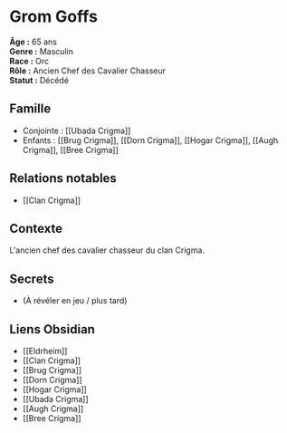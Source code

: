 # Grom Goffs

**Âge :** 65 ans  
**Genre :** Masculin  
**Race :** Orc  
**Rôle :** Ancien Chef des Cavalier Chasseur  
**Statut :** Décédé

## Famille
- Conjointe : [[Ubada Crigma]]
- Enfants :  [[Brug Crigma]], [[Dorn Crigma]], [[Hogar Crigma]], [[Augh Crigma]], [[Bree Crigma]]

## Relations notables
- [[Clan Crigma]]

## Contexte
L'ancien chef des cavalier chasseur du clan Crigma. 

## Secrets
- (À révéler en jeu / plus tard)

## Liens Obsidian
- [[Eldrheim]]
- [[Clan Crigma]]
- [[Brug Crigma]]
- [[Dorn Crigma]]
- [[Hogar Crigma]]
- [[Ubada Crigma]]
- [[Augh Crigma]]
- [[Bree Crigma]]
